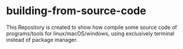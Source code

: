 # building-from-source-code
This Repository is created to show how compile some source code of programs/tools for linux/macOS/windows, using exclusively terminal instead of package manager.
